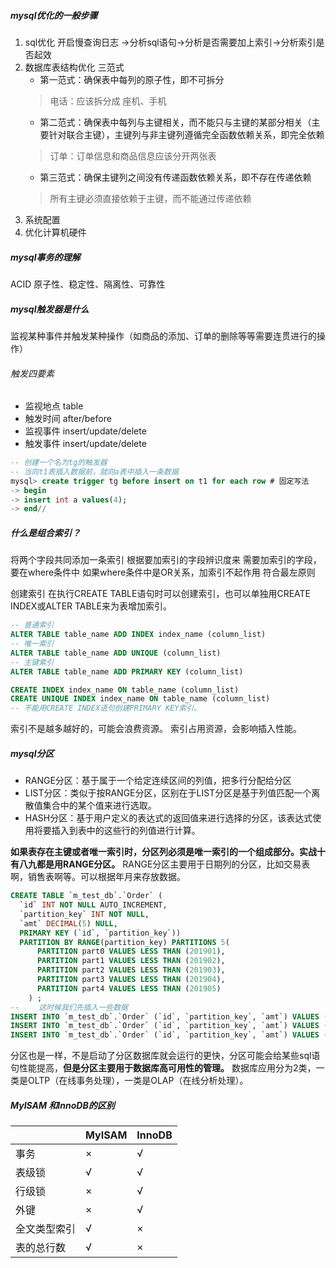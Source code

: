 ##### mysql优化的一般步骤
1. sql优化
开启慢查询日志 ->分析sql语句->分析是否需要加上索引->分析索引是否起效
2. 数据库表结构优化
三范式
    - 第一范式：确保表中每列的原子性，即不可拆分
    > 电话：应该拆分成 座机、手机
    - 第二范式：确保表中每列与主键相关，而不能只与主键的某部分相关（主要针对联合主键），主键列与非主键列遵循完全函数依赖关系，即完全依赖
    > 订单：订单信息和商品信息应该分开两张表
    - 第三范式：确保主键列之间没有传递函数依赖关系，即不存在传递依赖
    > 所有主键必须直接依赖于主键，而不能通过传递依赖
3. 系统配置
4. 优化计算机硬件

##### mysql事务的理解
ACID
原子性、稳定性、隔离性、可靠性


##### mysql触发器是什么
监视某种事件并触发某种操作（如商品的添加、订单的删除等等需要连贯进行的操作）
###### 触发四要素
- 监视地点 table
- 触发时间 after/before
- 监视事件 insert/update/delete
- 触发事件 insert/update/delete

```sql
-- 创建一个名为tg的触发器
-- 当向t1表插入数据前，就向a表中插入一条数据
mysql> create trigger tg before insert on t1 for each row # 固定写法
-> begin
-> insert int a values(4);
-> end//
```

##### 什么是组合索引？
将两个字段共同添加一条索引
根据要加索引的字段辨识度来
需要加索引的字段，要在where条件中
如果where条件中是OR关系，加索引不起作用
符合最左原则

创建索引
在执行CREATE TABLE语句时可以创建索引，也可以单独用CREATE INDEX或ALTER TABLE来为表增加索引。
```sql
-- 普通索引
ALTER TABLE table_name ADD INDEX index_name (column_list)
-- 唯一索引
ALTER TABLE table_name ADD UNIQUE (column_list)
-- 主键索引
ALTER TABLE table_name ADD PRIMARY KEY (column_list)

CREATE INDEX index_name ON table_name (column_list)
CREATE UNIQUE INDEX index_name ON table_name (column_list)
-- 不能用CREATE INDEX语句创建PRIMARY KEY索引。
```
索引不是越多越好的，可能会浪费资源。
索引占用资源，会影响插入性能。

##### mysql分区
- RANGE分区：基于属于一个给定连续区间的列值，把多行分配给分区
- LIST分区：类似于按RANGE分区，区别在于LIST分区是基于列值匹配一个离散值集合中的某个值来进行选取。
- HASH分区：基于用户定义的表达式的返回值来进行选择的分区，该表达式使用将要插入到表中的这些行的列值进行计算。

**如果表存在主键或者唯一索引时，分区列必须是唯一索引的一个组成部分。实战十有八九都是用RANGE分区。**
RANGE分区主要用于日期列的分区，比如交易表啊，销售表啊等。可以根据年月来存放数据。
```sql
CREATE TABLE `m_test_db`.`Order` (
  `id` INT NOT NULL AUTO_INCREMENT,
  `partition_key` INT NOT NULL,
  `amt` DECIMAL(5) NULL,
  PRIMARY KEY (`id`, `partition_key`)) 
  PARTITION BY RANGE(partition_key) PARTITIONS 5( 
      PARTITION part0 VALUES LESS THAN (201901),  
      PARTITION part1 VALUES LESS THAN (201902),  
      PARTITION part2 VALUES LESS THAN (201903),  
      PARTITION part3 VALUES LESS THAN (201904),  
      PARTITION part4 VALUES LESS THAN (201905)
    ) ;
-- 　　这时候我们先插入一些数据
INSERT INTO `m_test_db`.`Order` (`id`, `partition_key`, `amt`) VALUES ('1', '201901', '1000');
INSERT INTO `m_test_db`.`Order` (`id`, `partition_key`, `amt`) VALUES ('2', '201902', '800');
INSERT INTO `m_test_db`.`Order` (`id`, `partition_key`, `amt`) VALUES ('3', '201903', '1200');
```

分区也是一样，不是启动了分区数据库就会运行的更快，分区可能会给某些sql语句性能提高，**但是分区主要用于数据库高可用性的管理。** 数据库应用分为2类，一类是OLTP（在线事务处理），一类是OLAP（在线分析处理）。
##### MyISAM 和InnoDB的区别
||MyISAM|InnoDB|
|-|-|-|
|事务|×|√|
|表级锁|√|√|
|行级锁|×|√|
|外键|×|√|
|全文类型索引|√|×|
|表的总行数|√|×|

